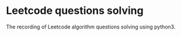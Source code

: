 # Leetcode questions solving

The recording of Leetcode algorithm questions solving using python3.

